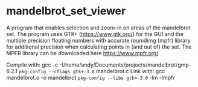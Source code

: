# mandelbrot_set_viewer
A program that enables selection and zoom-in on areas of the mandelbrot set.
The program uses GTK+ (https://www.gtk.org/) for the GUI and the multiple 
precision floating numbers with accurate roumdimg (mpfr) library for additional 
precision when calculating points in (and out of) the set. The MPFR library can 
be downloaded here https://www.mpfr.org/.

Compile with:
  gcc -c -I/home/andy/Documents/projects/mandelbrot/gmp-6.2.1 `pkg-config --cflags gtk+-3.0` mandelbrot.c
Link with:
  gcc mandelbrot.o -o mandelbrot `pkg-config --libs gtk+-3.0` -lm -lmpfr
   

